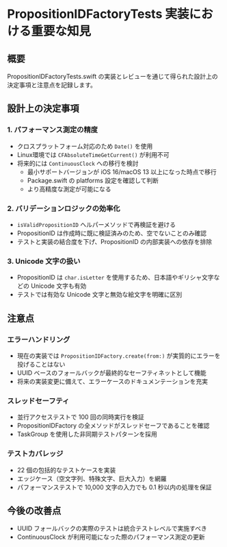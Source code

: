 # PropositionIDFactoryTests 実装における重要な知見

## 概要
PropositionIDFactoryTests.swift の実装とレビューを通じて得られた設計上の決定事項と注意点を記録します。

## 設計上の決定事項

### 1. パフォーマンス測定の精度
- クロスプラットフォーム対応のため `Date()` を使用
- Linux環境では `CFAbsoluteTimeGetCurrent()` が利用不可
- 将来的には `ContinuousClock` への移行を検討
  - 最小サポートバージョンが iOS 16/macOS 13 以上になった時点で移行
  - Package.swift の platforms 設定を確認して判断
  - より高精度な測定が可能になる

### 2. バリデーションロジックの効率化
- `isValidPropositionID` ヘルパーメソッドで再検証を避ける
- PropositionID は作成時に既に検証済みのため、空でないことのみ確認
- テストと実装の結合度を下げ、PropositionID の内部実装への依存を排除

### 3. Unicode 文字の扱い
- PropositionID は `char.isLetter` を使用するため、日本語やギリシャ文字などの Unicode 文字も有効
- テストでは有効な Unicode 文字と無効な絵文字を明確に区別

## 注意点

### エラーハンドリング
- 現在の実装では `PropositionIDFactory.create(from:)` が実質的にエラーを投げることはない
- UUID ベースのフォールバックが最終的なセーフティネットとして機能
- 将来の実装変更に備えて、エラーケースのドキュメンテーションを充実

### スレッドセーフティ
- 並行アクセステストで 100 回の同時実行を検証
- PropositionIDFactory の全メソッドがスレッドセーフであることを確認
- TaskGroup を使用した非同期テストパターンを採用

### テストカバレッジ
- 22 個の包括的なテストケースを実装
- エッジケース（空文字列、特殊文字、巨大入力）を網羅
- パフォーマンステストで 10,000 文字の入力でも 0.1 秒以内の処理を保証

## 今後の改善点
- UUID フォールバックの実際のテストは統合テストレベルで実施すべき
- ContinuousClock が利用可能になった際のパフォーマンス測定の更新
